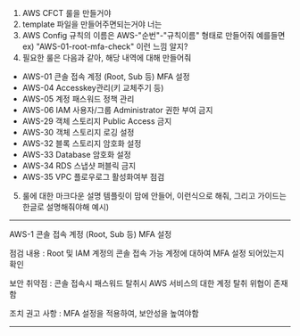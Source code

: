 1. AWS CFCT 룰을 만들거야
2. template 파일을 만들어주면되는거야 너는
3. AWS Config 규칙의 이름은 AWS-"순번"-"규칙이름" 형태로 만들어줘 예를들면
ex) "AWS-01-root-mfa-check" 이런 느낌 알지?
4. 필요한 룰은 다음과 같아, 해당 내역에 대해 만들어줘

- AWS-01	큰솔 접속 계정 (Root, Sub 등) MFA 설정 
- AWS-04	Accesskey관리(키 교체주기 등)
- AWS-05	계정 패스워드 정책 관리
- AWS-06	IAM 사용자/그룹 Administrator 권한 부여 금지
- AWS-29 객체 스토리지 Public Access 금지
- AWS-30 객체 스토리지 로깅 설정
- AWS-32 블록 스토리지 암호화 설정
- AWS-33 Database 암호화 설정
- AWS-34 RDS 스냅샷 퍼블릭 금지
- AWS-35 VPC 플로우로그 활성화여부 점검


5. 룰에 대한 마크다운 설명 템플릿이 맘에 안들어, 이런식으로 해줘, 그리고 가이드는 한글로 설명해줘야해
예시)
-----
AWS-1 콘솔 접속 계정 (Root, Sub 등) MFA 설정


점검 내용 : Root 및 IAM 계정의 콘솔 접속 가능 계정에 대하여 MFA 설정 되어있는지 확인


보안 취약점 : 콘솔 접속시 패스워드 탈취시 AWS 서비스의 대한 계정 탈취 위협이 존재함


조치 권고 사항 : MFA 설정을 적용하여, 보안성을 높여야함


-----
